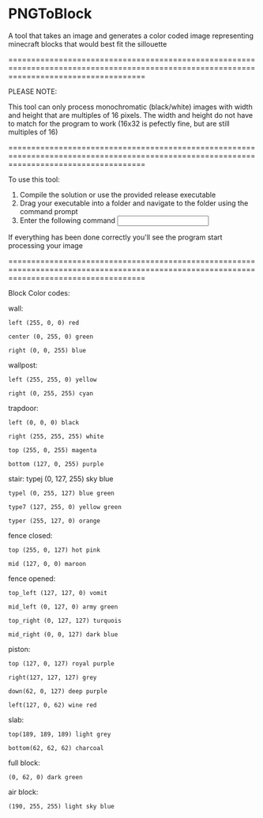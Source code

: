 # PNGToBlock
A tool that takes an image and generates a color coded image representing minecraft blocks that would best fit the sillouette

==========================================================================================================================================

PLEASE NOTE:

This tool can only process monochromatic (black/white) images with width and height that are multiples of 16 pixels.  The width and height
do not have to match for the program to work (16x32 is pefectly fine, but are still multiples of 16)

==========================================================================================================================================

To use this tool:

1) Compile the solution or use the provided release executable
2) Drag your executable into a folder and navigate to the folder using the command prompt
3) Enter the following command <Name of executable> <Input image filepath> <Output image name>
  
If everything has been done correctly you'll see the program start processing your image

==========================================================================================================================================
  
Block Color codes:
  
wall:
  
    left (255, 0, 0) red
  
    center (0, 255, 0) green
  
    right (0, 0, 255) blue

wallpost:
  
    left (255, 255, 0) yellow
  
    right (0, 255, 255) cyan

trapdoor:
  
    left (0, 0, 0) black
  
    right (255, 255, 255) white
  
    top (255, 0, 255) magenta
  
    bottom (127, 0, 255) purple

stair:
    typej (0, 127, 255) sky blue
  
    typel (0, 255, 127) blue green
  
    type7 (127, 255, 0) yellow green
  
    typer (255, 127, 0) orange

fence closed:
  
    top (255, 0, 127) hot pink
  
    mid (127, 0, 0) maroon

fence opened:
  
    top_left (127, 127, 0) vomit
 
    mid_left (0, 127, 0) army green
  
    top_right (0, 127, 127) turquois
  
    mid_right (0, 0, 127) dark blue

piston:
  
    top (127, 0, 127) royal purple
  
    right(127, 127, 127) grey
  
    down(62, 0, 127) deep purple
  
    left(127, 0, 62) wine red

slab:
  
    top(189, 189, 189) light grey
  
    bottom(62, 62, 62) charcoal

full block:
  
    (0, 62, 0) dark green

air block:
  
    (190, 255, 255) light sky blue
